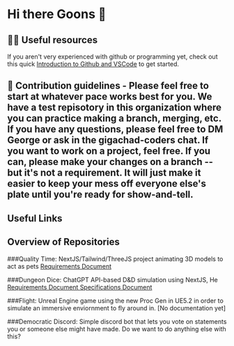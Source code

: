 # Hi there Goons 👋

## 👩‍💻 Useful resources

If you aren't very experienced with github or programming yet, check out this quick <a href="https://docs.google.com/document/d/184nnZfxyJerUVU_V218xf5mTuo9j3KJdPNPttHNWlRk/edit?usp=sharing">Introduction to Github and VSCode</a> to get started.

## 🌈 Contribution guidelines - Please feel free to start at whatever pace works best for you. We have a test repisotory in this organization where you can practice making a branch, merging, etc. If you have any questions, please feel free to DM George or ask in the gigachad-coders chat. If you want to work on a project, feel free. If you can, please make your changes on a branch -- but it's not a requirement. It will just make it easier to keep your mess off everyone else's plate until you're ready for show-and-tell.
<!--

**Here are some ideas to get you started:**

🙋‍♀️ A short introduction - what is your organization all about?
 how can the community get involved?
 - where can the community find your docs? Is there anything else the community should know?
🍿 Fun facts - what does your team eat for breakfast?
🧙 Remember, you can do mighty things with the power of [Markdown](https://docs.github.com/github/writing-on-github/getting-started-with-writing-and-formatting-on-github/basic-writing-and-formatting-syntax)
-->
## Useful Links


## Overview of Repositories

###Quality Time: NextJS/Tailwind/ThreeJS project animating 3D models to act as pets
<a href="https://docs.google.com/document/d/17J0eFzJL_kEmb5rnsEoRCH8HBI3Uga98jNfqA3Ru4zQ/edit?usp=sharing">Requirements Document </a>

###Dungeon Dice: ChatGPT API-based D&D simulation using NextJS, He
<a href="https://docs.google.com/document/d/1Nj-G4Uc2UCB3Fknp2u-7fS4SBNbvVicT6LOqgSSJblo/edit?usp=sharing">Requirements Document </a>
<a href="https://docs.google.com/document/d/1zBuIagFjLE4idIolqbYizqPHyd2IfcX4G08W2OJxitI/edit?usp=sharing">Specifications Document </a>

###Flight: Unreal Engine game using the new Proc Gen in UE5.2 in order to simulate an immersive enviornment to fly around in.
[No documentation yet]

###Democratic Discord: Simple discord bot that lets you vote on statements you or someone else might have made.
Do we want to do anything else with this?
